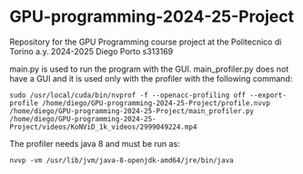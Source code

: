 # GPU-programming-2024-25-Project
Repository for the GPU Programming course project at the Politecnico di Torino a.y. 2024-2025
Diego Porto
s313169

main.py is used to run the program with the GUI.
main_profiler.py does not have a GUI and it is used only with the profiler with the following command:
```
sudo /usr/local/cuda/bin/nvprof -f --openacc-profiling off --export-profile /home/diego/GPU-programming-2024-25-Project/profile.nvvp /home/diego/GPU-programming-2024-25-Project/main_profiler.py /home/diego/GPU-programming-2024-25-Project/videos/KoNViD_1k_videos/2999049224.mp4
```

The profiler needs java 8 and must be run as:
```
nvvp -vm /usr/lib/jvm/java-8-openjdk-amd64/jre/bin/java
```
